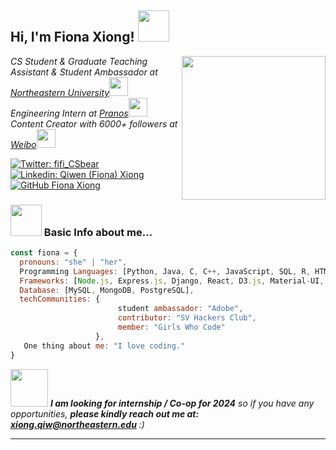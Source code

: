 <h2> Hi, I'm Fiona Xiong! <img src="https://media.giphy.com/media/mGcNjsfWAjY5AEZNw6/giphy.gif" width="50"></h2>
<img align='right' src="https://media.giphy.com/media/ieyl9zmCjO4b4t6qoY/giphy.gif" width="230">
<p><em>CS Student & Graduate Teaching Assistant & Student Ambassador at <a href="[https://studentlife.bayarea.northeastern.edu/student-ambassadors/]">Northeastern University</a><img src="https://media.giphy.com/media/fYSnHlufseco8Fh93Z/giphy.gif" width="30"></br>Engineering Intern at <a href="https://pranos.ai">Pranos</a><img src="https://media.giphy.com/media/WUlplcMpOCEmTGBtBW/giphy.gif" width="30"> </br>Content Creator with 6000+ followers at <a href="[https://www.xiaohongshu.com/user/profile/5703d3c5aed7584d91382502]>Redbook and <a href="[https://weibo.com/u/5178854538]>Weibo</a><img src="https://media.giphy.com/media/WUlplcMpOCEmTGBtBW/giphy.gif" width="30">
</em></p>

[![Twitter: fifi_CSbear](https://img.shields.io/twitter/follow/fifi_luckybear)](https://twitter.com/fifi_luckybear)
[![Linkedin: Qiwen (Fiona) Xiong](https://img.shields.io/badge/LinkedIn-0077B5?style=for-the-badge&logo=linkedin&logoColor=white)](https://www.linkedin.com/in/fiona-xiong/)
[![GitHub Fiona Xiong](https://img.shields.io/github/followers/thaiane?label=follow&style=social)]([https://github.com/Thaiane](https://github.com/fifi1120))


### <img src="https://media.giphy.com/media/VgCDAzcKvsR6OM0uWg/giphy.gif" width="50"> Basic Info about me...  

```javascript
const fiona = {
  pronouns: "she" | "her",
  Programming Languages: [Python, Java, C, C++, JavaScript, SQL, R, HTML, CSS],
  Frameworks: [Node.js, Express.js, Django, React, D3.js, Material-UI, Bootstrap],
  Database: [MySQL, MongoDB, PostgreSQL],
  techCommunities: {
                        student ambassador: "Adobe",
                        contributor: "SV Hackers Club",
                        member: "Girls Who Code"
                   },
   One thing about me: "I love coding."
}
```

<img src="https://media.giphy.com/media/LnQjpWaON8nhr21vNW/giphy.gif" width="60"> <em><b>I am looking for internship / Co-op for 2024</b> so if you have any opportunities, <b>please kindly reach out me at: xiong.qiw@northeastern.edu</b> :)</em>

---
